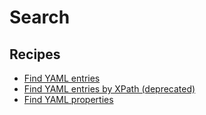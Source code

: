 # Search

## Recipes

* [Find YAML entries](findkey.md)
* [Find YAML entries by XPath (deprecated)](findkeybyxpath.md)
* [Find YAML properties](findproperty.md)


